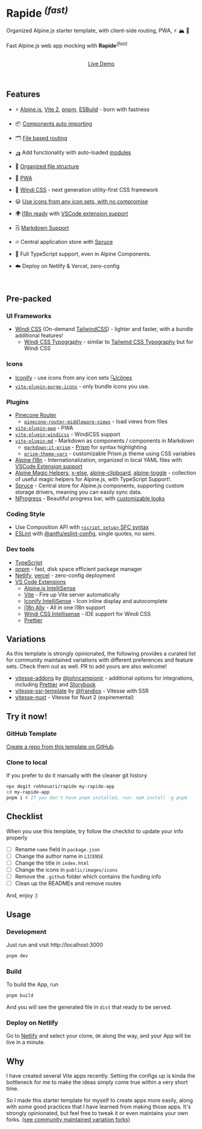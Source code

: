 # Rapide <sup><em>(fast)</em></sup>

Organized Alpine.js starter template, with client-side routing, PWA, :zap: :mountain_snow: :evergreen_tree:

Fast Alpine.js web app mocking with <b>Rapide</b><sup><em>(fast)</em></sup><br>
<br>

<p align='center'>
<a href="https://rapide.vercel.app/">Live Demo</a>
</p>

<br>

## Features

-   ⚡️ [Alpine.js](https://github.com/alpinejs/alpine), [Vite 2](https://github.com/vitejs/vite), [pnpm](https://pnpm.js.org/), [ESBuild](https://github.com/evanw/esbuild) - born with fastness

-   📦 [Components auto importing](./src/components)

-   🗂 [File based routing](./src/pages)

-   🛺 Add functionality with auto-loaded [modules](./src/modules)

-   📑 [Organized file structure](./src/)

-   📲 [PWA](https://github.com/antfu/vite-plugin-pwa)

-   🎨 [Windi CSS](https://github.com/windicss/windicss) - next generation utility-first CSS framework

-   😃 [Use icons from any icon sets, with no compromise](./index.html#L120)

-   🌍 [I18n ready](./locales) with [VSCode extension support](#dev-tools)

-   🗒 [Markdown Support](https://github.com/antfu/vite-plugin-md)

-   🔥 Central application store with [Spruce](./src/store)

-   🦾 Full TypeScript support, even in Alpine Components.

-   ☁️ Deploy on Netlify & Vercel, zero-config

<br>

## Pre-packed

### UI Frameworks

-   [Windi CSS](https://github.com/windicss/windicss) (On-demand [TailwindCSS](https://tailwindcss.com/)) - lighter and faster, with a bundle additional features!
    -   [Windi CSS Typography](https://windicss.netlify.app/guide/plugins.html#typography) - similar to [Tailwind CSS Typography](https://github.com/tailwindlabs/tailwindcss-typograph) but for Windi CSS

### Icons

-   [Iconify](https://iconify.design) - use icons from any icon sets [🔍Icônes](https://icones.netlify.app/)
-   [`vite-plugin-purge-icons`](https://github.com/antfu/vite-plugin-icons) - only bundle icons you use.

### Plugins

-   [Pinecone Router](https://github.com/pinecone-router/router)
    -   [`pinecone-router-middleware-views`](https://github.com/hannoeru/vite-plugin-pages) - load views from files
-   [`vite-plugin-pwa`](https://github.com/antfu/vite-plugin-pwa) - PWA
-   [`vite-plugin-windicss`](https://github.com/antfu/vite-plugin-windicss) - WindiCSS support
-   [`vite-plugin-md`](https://github.com/antfu/vite-plugin-md) - Markdown as components / components in Markdown
    -   [`markdown-it-prism`](https://github.com/jGleitz/markdown-it-prism) - [Prism](https://prismjs.com/) for syntax highlighting
    -   [`prism-theme-vars`](https://github.com/antfu/prism-theme-vars) - customizable Prism.js theme using CSS variables
-   [Alpine I18n](https://github.com/rehhouari/alpinejs-i18n) - Internationalization, organized in local YAML files with [VSCode Extension support](#dev-tools)
-   [Alpine Magic Helpers](https://github.com/alpine-collective/alpine-magic-helper), [x-else](https://github.com/ryangjchandler/x-else), [alpine-clipboard](https://github.com/ryangjchandler/alpine-clipboard), [alpine-toggle](https://github.com/ryangjchandler/alpine-toggle) - collection of useful magic helpers for Alpine.js, with TypeScript Support!.
-   [Spruce](./src/store) - Central store for Alpine.js components, supporting custom storage drivers, meaning you can easily sync data.
-   [NProgress](./src/modules/nprogress.js) - Beautiful progress bar, with [customizable looks](./src/styles/nprogress.css)

### Coding Style

-   Use Composition API with [`<script setup>` SFC syntax](https://github.com/vuejs/rfcs/pull/227)
-   [ESLint](https://eslint.org/) with [@antfu/eslint-config](https://github.com/antfu/eslint-config), single quotes, no semi.

### Dev tools

-   [TypeScript](https://www.typescriptlang.org/)
-   [pnpm](https://pnpm.js.org/) - fast, disk space efficient package manager
-   [Netlify](https://www.netlify.com/), [vercel](https://vercel.com/) - zero-config deployment
-   [VS Code Extensions](./.vscode/extensions.json)
    -   [Alpine.js IntelliSense](https://marketplace.visualstudio.com/items?itemName=adrianwilczynski.alpine-js-intellisense)
    -   [Vite](https://marketplace.visualstudio.com/items?itemName=antfu.vite) - Fire up Vite server automatically
    -   [Iconify IntelliSense](https://marketplace.visualstudio.com/items?itemName=antfu.iconify) - Icon inline display and autocomplete
    -   [i18n Ally](https://marketplace.visualstudio.com/items?itemName=lokalise.i18n-ally) - All in one i18n support
    -   [Windi CSS Intellisense](https://marketplace.visualstudio.com/items?itemName=voorjaar.windicss-intellisense) - IDE support for Windi CSS
    -   [Prettier](https://marketplace.visualstudio.com/items?itemName=esbenp.prettier-vscode)

## Variations

As this template is strongly opinionated, the following provides a curated list for community maintained variations with different preferences and feature sets. Check them out as well. PR to add yours are also welcome!

-   [vitesse-addons](https://github.com/JohnCampionJr/vitesse-addons) by [@johncampionjr](https://github.com/johncampionjr) - additional options for integrations, including [Prettier](https://prettier.io) and [Storybook](https://storybook.js.org)
-   [vitesse-ssr-template](https://github.com/frandiox/vitesse-ssr-template) by [@frandiox](https://github.com/frandiox) - Vitesse with SSR
-   [vitesse-nuxt](https://github.com/antfu/vitesse-nuxt) - Vitesse for Nuxt 2 (expiremental)

## Try it now!

### GitHub Template

[Create a repo from this template on GitHub](https://github.com/rehhouari/rapide/generate).

### Clone to local

If you prefer to do it manually with the cleaner git history

```bash
npx degit rehhouari/rapide my-rapide-app
cd my-rapide-app
pnpm i # If you don't have pnpm installed, run: npm install -g pnpm
```

## Checklist

When you use this template, try follow the checklist to update your info properly

-   [ ] Rename `name` field in `package.json`
-   [ ] Change the author name in `LICENSE`
-   [ ] Change the title in `index.html`
-   [ ] Change the icons in `public/images/icons`
-   [ ] Remove the `.github` folder which contains the funding info
-   [ ] Clean up the READMEs and remove routes

And, enjoy :)

## Usage

### Development

Just run and visit http://localhost:3000

```bash
pnpm dev
```

### Build

To build the App, run

```bash
pnpm build
```

And you will see the generated file in `dist` that ready to be served.

### Deploy on Netlify

Go to [Netlify](https://app.netlify.com/start) and select your clone, `OK` along the way, and your App will be live in a minute.

## Why

I have created several Vite apps recently. Setting the configs up is kinda the bottleneck for me to make the ideas simply come true within a very short time.

So I made this starter template for myself to create apps more easily, along with some good practices that I have learned from making those apps. It's strongly opinionated, but feel free to tweak it or even maintains your own forks. [(see community maintained variation forks)](#variations)
